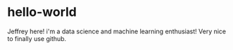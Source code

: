 # hello-world

Jeffrey here! i'm a data science and machine learning enthusiast! Very nice to finally use github.
